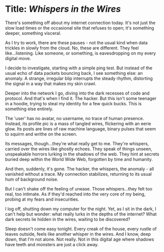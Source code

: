 # Title: *Whispers in the Wires*

There's something off about my internet connection today. It's not just the slow load times or the occasional site that refuses to open; it's something deeper, something visceral.

As I try to work, there are these pauses - not the usual kind when data trickles in slowly from the cloud. No, these are different. They feel like...listening. Like someone, or something, is eavesdropping on my every digital move.

I decide to investigate, starting with a simple ping test. But instead of the usual echo of data packets bouncing back, I see something else: an anomaly. A strange, irregular blip interrupts the steady rhythm, distorting the signal in a way that makes my skin crawl.

Deeper into the network I go, diving into the dark recesses of code and protocol. And that's when I find it. The hacker. But this isn't some teenager in a hoodie, trying to steal my identity for a few quick bucks. This is something else entirely.

The 'user' has no avatar, no username, no trace of human presence. Instead, its profile pic is a mass of tangled wires, flickering with an eerie glow. Its posts are lines of raw machine language, binary pulses that seem to squirm and writhe on the screen.

Its messages, though...they're what really get to me. They're whispers, carried over the wires like ghostly echoes. They speak of things unseen, unspeakable horrors lurking in the shadows of the web. They hint at secrets buried deep within the World Wide Web, forgotten by time and humanity.

And then, suddenly, it's gone. The hacker, the whispers, the anomaly - all vanished without a trace. My connection stabilizes, returning to its usual hum of background noise. 

But I can't shake off the feeling of unease. Those whispers...they felt too real, too intimate. As if they'd reached into the very core of my being, probing at my fears and insecurities.

I log off, shutting down my computer for the night. Yet, as I sit in the dark, I can't help but wonder: what really lurks in the depths of the internet? What dark secrets lie hidden in the wires, waiting to be discovered?

Sleep doesn't come easy tonight. Every creak of the house, every rustle of leaves outside, feels like another whisper in the wires. And I know, deep down, that I'm not alone. Not really. Not in this digital age where shadows have teeth and monsters are just a click away.